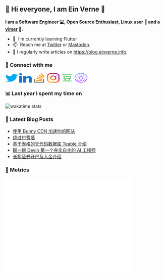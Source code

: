 ## 👋 Hi everyone, I am Ein Verne 👋

**I am a Software Engineer 💻, Open Source Enthusiast, Linux user :penguin: and a [vimer](https://github.com/einverne/dotfiles) :man:.**

- 🌱 &nbsp;I’m currently learning Flutter
- 📫 &nbsp;Reach me at [Twitter](https://twitter.com/einverne) or <a rel="me" href="https://m.einverne.info/@einverne">Mastodon</a>.
- 📝 I regularly write articles on <https://blog.einverne.info>.


### 🔗 Connect with me
<a href="https://twitter.com/einverne" target="_blank"><img align="center" src="images/twitter.svg" alt="twitter einverne" height="30" width="40" /></a>
<a href="https://linkedin.com/in/einverne" target="_blank"><img align="center" src="images/linked-in-alt.svg" alt="linkedin einverne" height="30" width="40" /></a>
<a href="https://stackoverflow.com/users/1820217/einverne" target="_blank"><img align="center" src="images/stack-overflow.svg" alt="stackoverflow einverne" height="30" width="40" /></a>
<a href="https://instagram.com/einverne" target="_blank"><img align="center" src="images/instagram.svg" alt="instagram einverne" height="30" width="40" /></a>
<a href="https://www.douban.com/people/einverne" target="_blank"><img align="center" src="images/douban.svg" alt="douban einverne" height="30" width="40" /></a>
<a href="https://homer.einverne.info" target="_blank"><img align="center" src="images/homer.svg" alt="einverne online services" height="30" width="40" /></a>

### 📊 Last year I spent my time on

![wakatime stats](https://github-readme-stats.vercel.app/api/wakatime?username=einverne&api_domain=wakapi.einverne.info&hide_title=true&hide_border=true&langs_count=18&bg_color=00000000&text_color=777&layout=compact)

### 📕 Latest Blog Posts
<!-- BLOG-POST-LIST:START -->
- [使用 Bunny CDN 加速你的网站](https://einverne.github.io/post/2024/03/bunny-cdn-speed-up-your-site.html)
- [绕过付费墙](https://einverne.github.io/post/2024/03/bypass-paywalls.html)
- [基于表格的无代码数据库 Teable 介绍](https://einverne.github.io/post/2024/03/teable-introduction.html)
- [聊一聊 Devin 第一个完全自主的 AI 工程师](https://einverne.github.io/post/2024/03/devin-first-ai-software-engineer.html)
- [长桥证券开户及入金介绍](https://einverne.github.io/post/2024/03/longbridge.html)
<!-- BLOG-POST-LIST:END -->

### 👻 Metrics
<img align="left" src="/metrics.base.svg" alt="Metrics" width="400">
